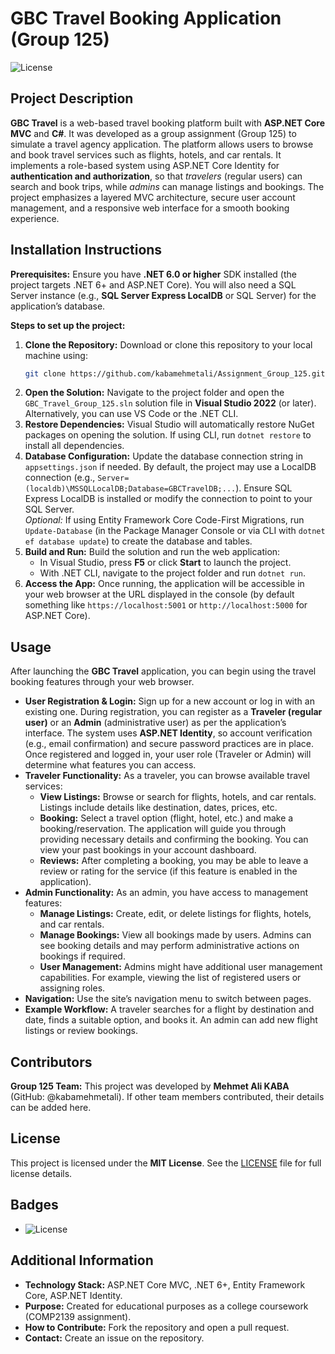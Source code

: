 # GBC Travel Booking Application (Group 125)

![License](https://img.shields.io/github/license/kabamehmetali/Assignment_Group_125) 

## Project Description
**GBC Travel** is a web-based travel booking platform built with **ASP.NET Core MVC** and **C#**. It was developed as a group assignment (Group 125) to simulate a travel agency application. The platform allows users to browse and book travel services such as flights, hotels, and car rentals. It implements a role-based system using ASP.NET Core Identity for **authentication and authorization**, so that *travelers* (regular users) can search and book trips, while *admins* can manage listings and bookings. The project emphasizes a layered MVC architecture, secure user account management, and a responsive web interface for a smooth booking experience.

## Installation Instructions
**Prerequisites:** Ensure you have **.NET 6.0 or higher** SDK installed (the project targets .NET 6+ and ASP.NET Core). You will also need a SQL Server instance (e.g., **SQL Server Express LocalDB** or SQL Server) for the application’s database.

**Steps to set up the project:**
1. **Clone the Repository:** Download or clone this repository to your local machine using:  
   ```bash
   git clone https://github.com/kabamehmetali/Assignment_Group_125.git
   ```
2. **Open the Solution:** Navigate to the project folder and open the `GBC_Travel_Group_125.sln` solution file in **Visual Studio 2022** (or later). Alternatively, you can use VS Code or the .NET CLI.
3. **Restore Dependencies:** Visual Studio will automatically restore NuGet packages on opening the solution. If using CLI, run `dotnet restore` to install all dependencies.
4. **Database Configuration:** Update the database connection string in `appsettings.json` if needed. By default, the project may use a LocalDB connection (e.g., `Server=(localdb)\MSSQLLocalDB;Database=GBCTravelDB;...`). Ensure SQL Express LocalDB is installed or modify the connection to point to your SQL Server.  
   *Optional:* If using Entity Framework Core Code-First Migrations, run `Update-Database` (in the Package Manager Console or via CLI with `dotnet ef database update`) to create the database and tables.
5. **Build and Run:** Build the solution and run the web application:  
   - In Visual Studio, press **F5** or click **Start** to launch the project.  
   - With .NET CLI, navigate to the project folder and run `dotnet run`.  
6. **Access the App:** Once running, the application will be accessible in your web browser at the URL displayed in the console (by default something like `https://localhost:5001` or `http://localhost:5000` for ASP.NET Core). 

## Usage
After launching the **GBC Travel** application, you can begin using the travel booking features through your web browser.

- **User Registration & Login:** Sign up for a new account or log in with an existing one. During registration, you can register as a **Traveler (regular user)** or an **Admin** (administrative user) as per the application’s interface. The system uses **ASP.NET Identity**, so account verification (e.g., email confirmation) and secure password practices are in place. Once registered and logged in, your user role (Traveler or Admin) will determine what features you can access.
- **Traveler Functionality:** As a traveler, you can browse available travel services:
  - **View Listings:** Browse or search for flights, hotels, and car rentals. Listings include details like destination, dates, prices, etc.
  - **Booking:** Select a travel option (flight, hotel, etc.) and make a booking/reservation. The application will guide you through providing necessary details and confirming the booking. You can view your past bookings in your account dashboard.
  - **Reviews:** After completing a booking, you may be able to leave a review or rating for the service (if this feature is enabled in the application).
- **Admin Functionality:** As an admin, you have access to management features:
  - **Manage Listings:** Create, edit, or delete listings for flights, hotels, and car rentals.
  - **Manage Bookings:** View all bookings made by users. Admins can see booking details and may perform administrative actions on bookings if required.
  - **User Management:** Admins might have additional user management capabilities. For example, viewing the list of registered users or assigning roles.
- **Navigation:** Use the site’s navigation menu to switch between pages.
- **Example Workflow:** A traveler searches for a flight by destination and date, finds a suitable option, and books it. An admin can add new flight listings or review bookings.

## Contributors
**Group 125 Team:** This project was developed by **Mehmet Ali KABA** (GitHub: @kabamehmetali). If other team members contributed, their details can be added here.

## License
This project is licensed under the **MIT License**. See the [LICENSE](LICENSE) file for full license details.

## Badges
- ![License](https://img.shields.io/badge/License-MIT-green.svg) 

## Additional Information
- **Technology Stack:** ASP.NET Core MVC, .NET 6+, Entity Framework Core, ASP.NET Identity.
- **Purpose:** Created for educational purposes as a college coursework (COMP2139 assignment).
- **How to Contribute:** Fork the repository and open a pull request.
- **Contact:** Create an issue on the repository.
